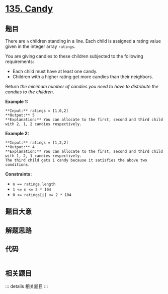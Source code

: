 # [135. Candy](https://leetcode.com/problems/candy)

## 题目

There are `n` children standing in a line. Each child is assigned a rating
value given in the integer array `ratings`.

You are giving candies to these children subjected to the following
requirements:

  * Each child must have at least one candy.
  * Children with a higher rating get more candies than their neighbors.

Return _the minimum number of candies you need to have to distribute the
candies to the children_.



**Example 1:**

    
    
    **Input:** ratings = [1,0,2]
    **Output:** 5
    **Explanation:** You can allocate to the first, second and third child with 2, 1, 2 candies respectively.
    

**Example 2:**

    
    
    **Input:** ratings = [1,2,2]
    **Output:** 4
    **Explanation:** You can allocate to the first, second and third child with 1, 2, 1 candies respectively.
    The third child gets 1 candy because it satisfies the above two conditions.
    



**Constraints:**

  * `n == ratings.length`
  * `1 <= n <= 2 * 104`
  * `0 <= ratings[i] <= 2 * 104`


## 题目大意

## 解题思路

## 代码

```javascript

```

## 相关题目

::: details 相关题目
:::
